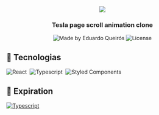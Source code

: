 <div align="center">
    <img max-width="100%" src=".github/captura.gif" />
</div>

<h3 align="center">Tesla page scroll animation clone</h3>

<p align="center">
  <img alt="Made by Eduardo Queirós" src="https://img.shields.io/badge/made%20by-Eduardo%20Queirós-red">
  <img alt="License" src="https://img.shields.io/badge/license-MIT-%2304D361">
</p>

## 🚀 Tecnologias

![React](https://img.shields.io/badge/-React-05122A?style=for-the-badge&color=282a36&logo=react)&nbsp;
![Typescript](https://img.shields.io/badge/-Typescript-05122A?style=for-the-badge&color=282a36&logo=Typescript)&nbsp;
![Styled Components](https://img.shields.io/badge/-Styled%20Components-05122A?style=for-the-badge&color=282a36&logo=styled-components)&nbsp;

## 👀 Expiration

[![Typescript](https://img.shields.io/badge/-Tesla-05122A?style=for-the-badge&color=282a36&logo=tesla)](https://www.tesla.com/)
